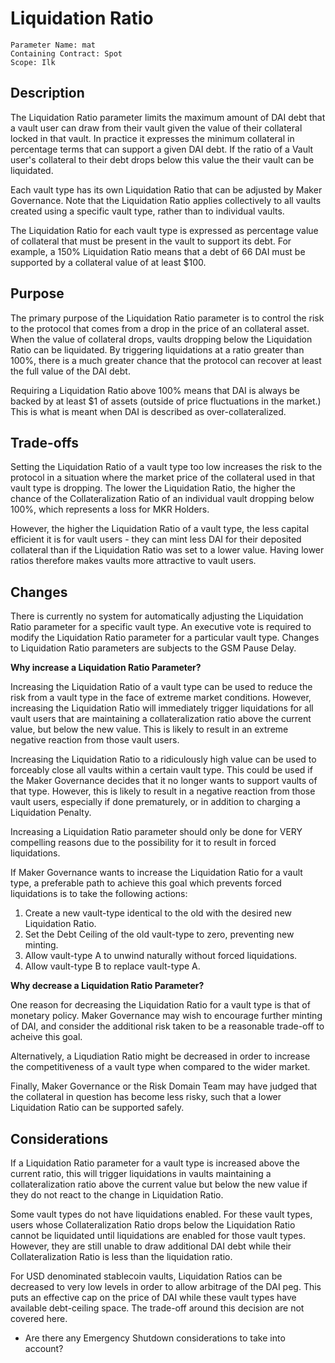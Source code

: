 # Liquidation Ratio

```
Parameter Name: mat
Containing Contract: Spot
Scope: Ilk
```

## Description

The Liquidation Ratio parameter limits the maximum amount of DAI debt that a vault user can draw from their vault given the value of their collateral locked in that vault. In practice it expresses the minimum collateral in percentage terms that can support a given DAI debt. If the ratio of a Vault user's collateral to their debt drops below this value the their vault can be liquidated. 

Each vault type has its own Liquidation Ratio that can be adjusted by Maker Governance. Note that the Liquidation Ratio applies collectively to all vaults created using a specific vault type, rather than to individual vaults.

 The Liquidation Ratio for each vault type is expressed as percentage value of collateral that must be present in the vault to support its debt. For example, a 150% Liquidation Ratio means that a debt of 66 DAI must be supported by a collateral value of at least $100. 

## Purpose

The primary purpose of the Liquidation Ratio parameter is to control the risk to the protocol that comes from a drop in the price of an collateral asset. When the value of collateral drops, vaults dropping below the Liquidation Ratio can be liquidated. By triggering liquidations at a ratio greater than 100%, there is a much greater chance that the protocol can recover at least the full value of the DAI debt. 

Requiring a Liquidation Ratio above 100% means that DAI is always be backed by at least $1 of assets (outside of price fluctuations in the market.) This is what is meant when DAI is described as over-collateralized.

## Trade-offs

Setting the Liquidation Ratio of a vault type too low increases the risk to the protocol in a situation where the market price of the collateral used in that vault type is dropping. The lower the Liquidation Ratio, the higher the chance of the Collateralization Ratio of an individual vault dropping below 100%, which represents a loss for MKR Holders.

However, the higher the Liquidation Ratio of a vault type, the less capital efficient it is for vault users - they can mint less DAI for their deposited collateral than if the Liquidation Ratio was set to a lower value. Having lower ratios therefore makes vaults more attractive to vault users.

## Changes

There is currently no system for automatically adjusting the Liquidation Ratio parameter for a specific vault type. An executive vote is required to modify the Liquidation Ratio parameter for a particular vault type. Changes to Liquidation Ratio parameters are subjects to the GSM Pause Delay.

**Why increase a Liquidation Ratio Parameter?**

Increasing the Liquidation Ratio of a vault type can be used to reduce the risk from a vault type in the face of extreme market conditions. However, increasing the Liquidation Ratio will immediately trigger liquidations for all vault users that are maintaining a collateralization ratio above the current value, but below the new value. This is likely to result in an extreme negative reaction from those vault users.

Increasing the Liquidation Ratio to a ridiculously high value can be used to forceably close all vaults within a certain vault type. This could be used if the Maker Governance decides that it no longer wants to support vaults of that type. However, this is likely to result in a negative reaction from those vault users, especially if done prematurely, or in addition to charging a Liquidation Penalty.

Increasing a Liquidation Ratio parameter should only be done for VERY compelling reasons due to the possibility for it to result in forced liquidations.

If Maker Governance wants to increase the Liquidation Ratio for a vault type, a preferable path to achieve this goal which prevents forced liquidations is to take the following actions:
1. Create a new vault-type identical to the old with the desired new Liquidation Ratio.
2. Set the Debt Ceiling of the old vault-type to zero, preventing new minting.
3. Allow vault-type A to unwind naturally without forced liquidations.
4. Allow vault-type B to replace vault-type A.

**Why decrease a Liquidation Ratio Parameter?**

One reason for decreasing the Liquidation Ratio for a vault type is that of monetary policy. Maker Governance may wish to encourage further minting of DAI, and consider the additional risk taken to be a reasonable trade-off to acheive this goal.

Alternatively, a Liqudiation Ratio might be decreased in order to increase the competitiveness of a vault type when compared to the wider market.

Finally, Maker Governance or the Risk Domain Team may have judged that the collateral in question has become less risky, such that a lower Liquidation Ratio can be supported safely.

## Considerations

If a Liquidation Ratio parameter for a vault type is increased above the current ratio, this will trigger liquidations in vaults maintaining a collateralization ratio above the current value but below the new value if they do not react to the change in Liquidation Ratio.

Some vault types do not have liquidations enabled. For these vault types, users whose Collateralization Ratio drops below the Liquidation Ratio cannot be liquidated until liquidations are enabled for those vault types. However, they are still unable to draw additional DAI debt while their Collateralization Ratio is less than the liquidation ratio.

For USD denominated stablecoin vaults, Liquidation Ratios can be decreased to very low levels in order to allow arbitrage of the DAI peg. This puts an effective cap on the price of DAI while these vault types have available debt-ceiling space. The trade-off around this decision are not covered here.

* Are there any Emergency Shutdown considerations to take into account?






